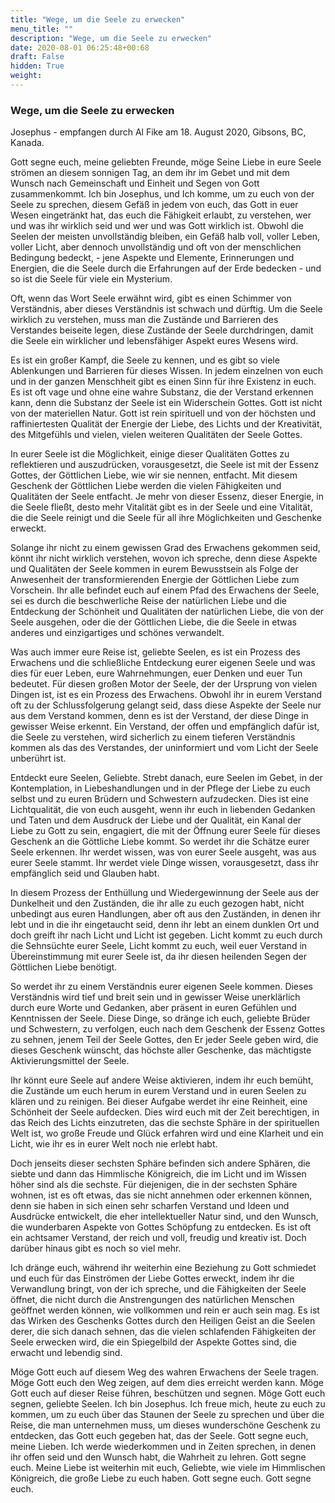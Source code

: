 ```yaml
---
title: "Wege, um die Seele zu erwecken"
menu_title: ""
description: "Wege, um die Seele zu erwecken"
date: 2020-08-01 06:25:48+00:68
draft: False
hidden: True
weight:
---
```

### Wege, um die Seele zu erwecken

Josephus - empfangen durch Al Fike am 18. August 2020, Gibsons, BC, Kanada.

Gott segne euch, meine geliebten Freunde, möge Seine Liebe in eure Seele strömen an diesem sonnigen Tag, an dem ihr im Gebet und mit dem Wunsch nach Gemeinschaft und Einheit und Segen von Gott zusammenkommt. Ich bin Josephus, und Ich komme, um zu euch von der Seele zu sprechen, diesem Gefäß in jedem von euch, das Gott in euer Wesen eingetränkt hat, das euch die Fähigkeit erlaubt, zu verstehen, wer und was ihr wirklich seid und wer und was Gott wirklich ist. Obwohl die Seelen der meisten unvollständig bleiben, ein Gefäß halb voll, voller Leben, voller Licht, aber dennoch unvollständig und oft von der menschlichen Bedingung bedeckt, - jene Aspekte und Elemente, Erinnerungen und Energien, die die Seele durch die Erfahrungen auf der Erde bedecken - und so ist die Seele für viele ein Mysterium.

Oft, wenn das Wort Seele erwähnt wird, gibt es einen Schimmer von Verständnis, aber dieses Verständnis ist schwach und dürftig. Um die Seele wirklich zu verstehen, muss man die Zustände und Barrieren des Verstandes beiseite legen, diese Zustände der Seele durchdringen, damit die Seele ein wirklicher und lebensfähiger Aspekt eures Wesens wird.

Es ist ein großer Kampf, die Seele zu kennen, und es gibt so viele Ablenkungen und Barrieren für dieses Wissen. In jedem einzelnen von euch und in der ganzen Menschheit gibt es einen Sinn für ihre Existenz in euch. Es ist oft vage und ohne eine wahre Substanz, die der Verstand erkennen kann, denn die Substanz der Seele ist ein Widerschein Gottes. Gott ist nicht von der materiellen Natur. Gott ist rein spirituell und von der höchsten und raffiniertesten Qualität der Energie der Liebe, des Lichts und der Kreativität, des Mitgefühls und vielen, vielen weiteren Qualitäten der Seele Gottes.

In eurer Seele ist die Möglichkeit, einige dieser Qualitäten Gottes zu reflektieren und auszudrücken, vorausgesetzt, die Seele ist mit der Essenz Gottes, der Göttlichen Liebe, wie wir sie nennen, entfacht. Mit diesem Geschenk der Göttlichen Liebe werden die vielen Fähigkeiten und Qualitäten der Seele entfacht. Je mehr von dieser Essenz, dieser Energie, in die Seele fließt, desto mehr Vitalität gibt es in der Seele und eine Vitalität, die die Seele reinigt und die Seele für all ihre Möglichkeiten und Geschenke erweckt.

Solange ihr nicht zu einem gewissen Grad des Erwachens gekommen seid, könnt ihr nicht wirklich verstehen, wovon ich spreche, denn diese Aspekte und Qualitäten der Seele kommen in eurem Bewusstsein als Folge der Anwesenheit der transformierenden Energie der Göttlichen Liebe zum Vorschein. Ihr alle befindet euch auf einem Pfad des Erwachens der Seele, sei es durch die beschwerliche Reise der natürlichen Liebe und die Entdeckung der Schönheit und Qualitäten der natürlichen Liebe, die von der Seele ausgehen, oder die der Göttlichen Liebe, die die Seele in etwas anderes und einzigartiges und schönes verwandelt.

Was auch immer eure Reise ist, geliebte Seelen, es ist ein Prozess des Erwachens und die schließliche Entdeckung eurer eigenen Seele und was dies für euer Leben, eure Wahrnehmungen, euer Denken und euer Tun bedeutet. Für diesen großen Motor der Seele, der der Ursprung von vielen Dingen ist, ist es ein Prozess des Erwachens. Obwohl ihr in eurem Verstand oft zu der Schlussfolgerung gelangt seid, dass diese Aspekte der Seele nur aus dem Verstand kommen, denn es ist der Verstand, der diese Dinge in gewisser Weise erkennt. Ein Verstand, der offen und empfänglich dafür ist, die Seele zu verstehen, wird sicherlich zu einem tieferen Verständnis kommen als das des Verstandes, der uninformiert und vom Licht der Seele unberührt ist.

Entdeckt eure Seelen, Geliebte. Strebt danach, eure Seelen im Gebet, in der Kontemplation, in Liebeshandlungen und in der Pflege der Liebe zu euch selbst und zu euren Brüdern und Schwestern aufzudecken. Dies ist eine Lichtqualität, die von euch ausgeht, wenn ihr euch in liebenden Gedanken und Taten und dem Ausdruck der Liebe und der Qualität, ein Kanal der Liebe zu Gott zu sein, engagiert, die mit der Öffnung eurer Seele für dieses Geschenk an die Göttliche Liebe kommt. So werdet ihr die Schätze eurer Seele erkennen. Ihr werdet wissen, was von eurer Seele ausgeht, was aus eurer Seele stammt. Ihr werdet viele Dinge wissen, vorausgesetzt, dass ihr empfänglich seid und Glauben habt.

In diesem Prozess der Enthüllung und Wiedergewinnung der Seele aus der Dunkelheit und den Zuständen, die ihr alle zu euch gezogen habt, nicht unbedingt aus euren Handlungen, aber oft aus den Zuständen, in denen ihr lebt und in die ihr eingetaucht seid, denn ihr lebt an einem dunklen Ort und doch greift ihr nach Licht und Licht ist gegeben. Licht kommt zu euch durch die Sehnsüchte eurer Seele, Licht kommt zu euch, weil euer Verstand in Übereinstimmung mit eurer Seele ist, da ihr diesen heilenden Segen der Göttlichen Liebe benötigt.

So werdet ihr zu einem Verständnis eurer eigenen Seele kommen. Dieses Verständnis wird tief und breit sein und in gewisser Weise unerklärlich durch eure Worte und Gedanken, aber präsent in euren Gefühlen und Kenntnissen der Seele. Diese Dinge, so dränge ich euch, geliebte Brüder und Schwestern, zu verfolgen, euch nach dem Geschenk der Essenz Gottes zu sehnen, jenem Teil der Seele Gottes, den Er jeder Seele geben wird, die dieses Geschenk wünscht, das höchste aller Geschenke, das mächtigste Aktivierungsmittel der Seele.

Ihr könnt eure Seele auf andere Weise aktivieren, indem ihr euch bemüht, die Zustände um euch herum in eurem Verstand und in euren Seelen zu klären und zu reinigen. Bei dieser Aufgabe werdet ihr eine Reinheit, eine Schönheit der Seele aufdecken. Dies wird euch mit der Zeit berechtigen, in das Reich des Lichts einzutreten, das die sechste Sphäre in der spirituellen Welt ist, wo große Freude und Glück erfahren wird und eine Klarheit und ein Licht, wie ihr es in eurer Welt noch nie erlebt habt.

Doch jenseits dieser sechsten Sphäre befinden sich andere Sphären, die siebte und dann das Himmlische Königreich, die im Licht und im Wissen höher sind als die sechste. Für diejenigen, die in der sechsten Sphäre wohnen, ist es oft etwas, das sie nicht annehmen oder erkennen können, denn sie haben in sich einen sehr scharfen Verstand und Ideen und Ausdrücke entwickelt, die eher intellektueller Natur sind, und den Wunsch, die wunderbaren Aspekte von Gottes Schöpfung zu entdecken. Es ist oft ein achtsamer Verstand, der reich und voll, freudig und kreativ ist. Doch darüber hinaus gibt es noch so viel mehr.

Ich dränge euch, während ihr weiterhin eine Beziehung zu Gott schmiedet und euch für das Einströmen der Liebe Gottes erweckt, indem ihr die Verwandlung bringt, von der ich spreche, und die Fähigkeiten der Seele öffnet, die nicht durch die Anstrengungen des natürlichen Menschen geöffnet werden können, wie vollkommen und rein er auch sein mag. Es ist das Wirken des Geschenks Gottes durch den Heiligen Geist an die Seelen derer, die sich danach sehnen, das die vielen schlafenden Fähigkeiten der Seele erwecken wird, die ein Spiegelbild der Aspekte Gottes sind, die erwacht und lebendig sind.

Möge Gott euch auf diesem Weg des wahren Erwachens der Seele tragen. Möge Gott euch den Weg zeigen, auf dem dies erreicht werden kann. Möge Gott euch auf dieser Reise führen, beschützen und segnen. Möge Gott euch segnen, geliebte Seelen. Ich bin Josephus. Ich freue mich, heute zu euch zu kommen, um zu euch über das Staunen der Seele zu sprechen und über die Reise, die man unternehmen muss, um dieses wunderschöne Geschenk zu entdecken, das Gott euch gegeben hat, das der Seele. Gott segne euch, meine Lieben. Ich werde wiederkommen und in Zeiten sprechen, in denen ihr offen seid und den Wunsch habt, die Wahrheit zu lehren. Gott segne euch. Meine Liebe ist weiterhin mit euch, Geliebte, wie viele im Himmlischen Königreich, die große Liebe zu euch haben. Gott segne euch. Gott segne euch.
